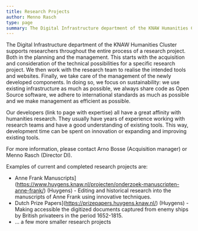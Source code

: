 ```yaml
---
title: Research Projects
author: Menno Rasch
type: page
summary: The Digital Infrastructure department of the KNAW Humanities Cluster supports researchers throughout the entire process of a research project. 
---
```

The Digital Infrastructure department of the KNAW Humanities Cluster supports researchers throughout the entire process of a research project. Both in the planning and the management. This starts with the acquisition and consideration of the technical possibilities for a specific research project. We then work with the research team to realise the intended tools and websites. Finally, we take care of the management of the newly developed components. In doing so, we focus on sustainability: we use existing infrastructure as much as possible, we always share code as Open Source software, we adhere to international standards as much as possible and we make management as efficient as possible.

Our developers (link to page with expertise) all have a great affinity with humanities research. They usually have years of experience working with research teams and have a good understanding of existing tools. This way, development time can be spent on innovation or expanding and improving existing tools.

For more information, please contact Arno Bosse (Acquisition manager) or Menno Rasch (Director DI).

Examples of current and completed research projects are:

- Anne Frank Manuscripts](https://www.huygens.knaw.nl/projecten/onderzoek-manuscripten-anne-frank/) (Huygens) - Editing and historical research into the manuscripts of Anne Frank using innovative techniques.
- Dutch Prize Papers](https://prizepapers.huygens.knaw.nl/) (Huygens) - Making accessible the digitized documents captured from enemy ships by British privateers in the period 1652-1815.
- ... a few more smaller research projects

